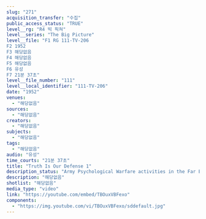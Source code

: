 ```yaml
---
slug: "271"
acquisition_transfer: "수집"
public_access_status: "TRUE"
level__rg: "R4 빅 픽쳐"
level__series: "The Big Picture"
level__file: "F1 RG 111-TV-206
F2 1952
F3 해당없음
F4 해당없음
F5 해당없음
F6 유성
F7 21분 37초"
level__file_number: "111"
level__local_identifier: "111-TV-206"
date: "1952"
venues: 
  - "해당없음"
sources: 
  - "해당없음"
creators: 
  - "해당없음"
subjects: 
  - "해당없음"
tags: 
  - "해당없음"
audio: "유성"
time_courts: "21분 37초"
title: "Truth Is Our Defense 1"
description_status: "Army Psychological Warfare activities in the Far East Command, principally Korea."
description: "해당없음"
shotlist: "해당없음"
media_type: "video"
link: "https://youtube.com/embed/TBOuxVBFexo"
components: 
  - "https://img.youtube.com/vi/TBOuxVBFexo/sddefault.jpg"
---
```

